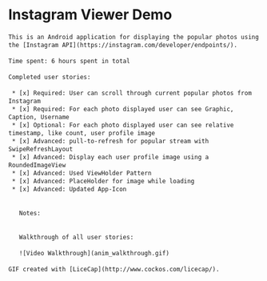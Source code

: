 # Instagram Viewer Demo

    This is an Android application for displaying the popular photos using the [Instagram API](https://instagram.com/developer/endpoints/). 

    Time spent: 6 hours spent in total

    Completed user stories:

     * [x] Required: User can scroll through current popular photos from Instagram
     * [x] Required: For each photo displayed user can see Graphic, Caption, Username
     * [x] Optional: For each photo displayed user can see relative timestamp, like count, user profile image
     * [x] Advanced: pull-to-refresh for popular stream with SwipeRefreshLayout
     * [x] Advanced: Display each user profile image using a RoundedImageView
     * [x] Advanced: Used ViewHolder Pattern
     * [x] Advanced: PlaceHolder for image while loading
     * [x] Advanced: Updated App-Icon

        
       Notes:


       Walkthrough of all user stories:

       ![Video Walkthrough](anim_walkthrough.gif)

    GIF created with [LiceCap](http://www.cockos.com/licecap/).
